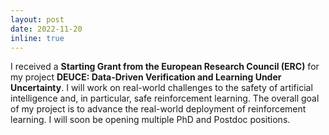 ```yaml
---
layout: post
date: 2022-11-20
inline: true
---
```


I received a <b>Starting Grant from the European Research Council (ERC)</b> for my project <b>DEUCE: Data-Driven Verification and Learning Under Uncertainty</b>. I will work on real-world challenges to the safety of artificial intelligence and, in particular, safe reinforcement learning. The overall goal of my project is to advance the real-world deployment of reinforcement learning.
I will soon be opening multiple PhD and Postdoc positions.

